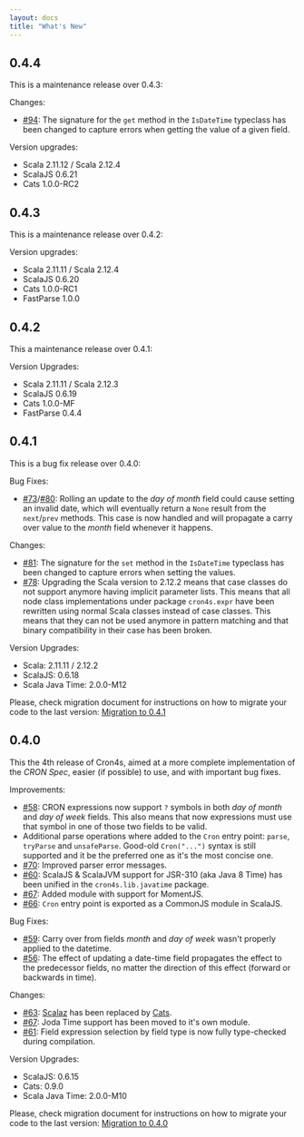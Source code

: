 ```yaml
---
layout: docs
title: "What's New"
---
```


## 0.4.4

This is a maintenance release over 0.4.3:

Changes:

 * [#94](https://github.com/alonsodomin/cron4s/pull/94): The signature for the `get` method in the `IsDateTime` typeclass
   has been changed to capture errors when getting the value of a given field.

Version upgrades:

 * Scala 2.11.12 / Scala 2.12.4
 * ScalaJS 0.6.21
 * Cats 1.0.0-RC2

## 0.4.3

This is a maintenance release over 0.4.2:

Version upgrades:

 * Scala 2.11.11 / Scala 2.12.4
 * ScalaJS 0.6.20
 * Cats 1.0.0-RC1
 * FastParse 1.0.0

## 0.4.2

This a maintenance release over 0.4.1:

Version Upgrades:

 * Scala 2.11.11 / Scala 2.12.3
 * ScalaJS 0.6.19
 * Cats 1.0.0-MF
 * FastParse 0.4.4

## 0.4.1

This is a bug fix release over 0.4.0:

Bug Fixes:

 * [#73](https://github.com/alonsodomin/cron4s/issues/73)/[#80](https://github.com/alonsodomin/cron4s/issues/73):
   Rolling an update to the _day of month_ field could cause setting an invalid date, which will eventually return
   a `None` result from the `next`/`prev` methods. This case is now handled and will propagate a carry over value to
   the _month_ field whenever it happens.
   
Changes:

 * [#81](https://github.com/alonsodomin/cron4s/pull/81): The signature for the `set` method in the `IsDateTime` typeclass
   has been changed to capture errors when setting the values.
 * [#78](https://github.com/alonsodomin/cron4s/pull/78): Upgrading the Scala version to 2.12.2 means that case classes
   do not support anymore having implicit parameter lists. This means that all node class implementations under package
   `cron4s.expr` have been rewritten using normal Scala classes instead of case classes. This means that they can not
   be used anymore in pattern matching and that binary compatibility in their case has been broken.

Version Upgrades:

 * Scala: 2.11.11 / 2.12.2
 * ScalaJS: 0.6.18
 * Scala Java Time: 2.0.0-M12

Please, check migration document for instructions on how to migrate your code to the last version:
 [Migration to 0.4.1](https://alonsodomin.github.io/cron4s/docs/migration/0_4_0.html)

## 0.4.0

This the 4th release of Cron4s, aimed at a more complete implementation of the _CRON Spec_, easier (if possible) to
 use, and with important bug fixes.

Improvements:

 * [#58](https://github.com/alonsodomin/cron4s/pull/58): CRON expressions now support `?` symbols in both _day of month_ 
   and _day of week_ fields. This also means that now expressions must use that symbol in one of those two fields to be valid.
 * Additional parse operations where added to the `Cron` entry point: `parse`, `tryParse` and `unsafeParse`. Good-old
   `Cron("...")` syntax is still supported and it be the preferred one as it's the most concise one.
 * [#70](https://github.com/alonsodomin/cron4s/pull/70): Improved parser error messages.
 * [#60](https://github.com/alonsodomin/cron4s/pull/60): ScalaJS & ScalaJVM support for JSR-310 (aka Java 8 Time) has
   been unified in the `cron4s.lib.javatime` package.
 * [#67](https://github.com/alonsodomin/cron4s/pull/67): Added module with support for MomentJS.
 * [#66](https://github.com/alonsodomin/cron4s/pull/66): `Cron` entry point is exported as a CommonJS module in ScalaJS.

Bug Fixes:
 
 * [#59](https://github.com/alonsodomin/cron4s/issues/59): Carry over from fields _month_ and _day of week_ wasn't
   properly applied to the datetime.
 * [#56](https://github.com/alonsodomin/cron4s/issues/56): The effect of updating a date-time field propagates the
   effect to the predecessor fields, no matter the direction of this effect (forward or backwards in time).
   
Changes:

 * [#63](https://github.com/alonsodomin/cron4s/pull/63): [Scalaz](http://scalaz.org) has been replaced by [Cats](http://www.typelevel.org/cats).
 * [#67](https://github.com/alonsodomin/cron4s/pull/67): Joda Time support has been moved to it's own module.
 * [#61](https://github.com/alonsodomin/cron4s/pull/61): Field expression selection by field type is now fully type-checked
   during compilation.
   
Version Upgrades:

 * ScalaJS: 0.6.15
 * Cats: 0.9.0
 * Scala Java Time: 2.0.0-M10
   
Please, check migration document for instructions on how to migrate your code to the last version:
 [Migration to 0.4.0](https://alonsodomin.github.io/cron4s/docs/migration/0_4_0.html) 
